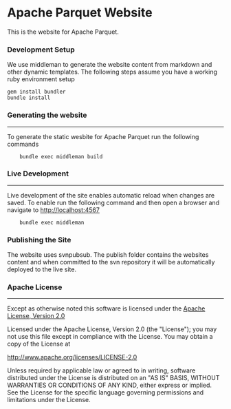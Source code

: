 # Apache Parquet Website

This is the website for Apache Parquet. 

### Development Setup
We use middleman to generate the website content from markdown and other 
dynamic templates. The following steps assume you have a working 
ruby environment setup

	gem install bundler
	bundle install

### Generating the website
---
To generate the static wesbite for Apache Parquet run the following commands

		bundle exec middleman build


### Live Development 
---
Live development of the site enables automatic reload when changes are saved. 
To enable run the following command and then open a browser and navigate to 
[http://localhost:4567](http://localhost:4567/) 

		bundle exec middleman 


### Publishing the Site
The website uses svnpubsub. The publish folder contains the websites content
and when committed to the svn repository it will be automatically deployed to 
the live site. 


### Apache License
---
Except as otherwise noted this software is licensed under the [Apache License, Version 2.0](http://www.apache.org/licenses/LICENSE-2.0.html)

Licensed under the Apache License, Version 2.0 (the "License");
you may not use this file except in compliance with the License.
You may obtain a copy of the License at

  http://www.apache.org/licenses/LICENSE-2.0

Unless required by applicable law or agreed to in writing, software
distributed under the License is distributed on an "AS IS" BASIS,
WITHOUT WARRANTIES OR CONDITIONS OF ANY KIND, either express or implied.
See the License for the specific language governing permissions and
limitations under the License.

